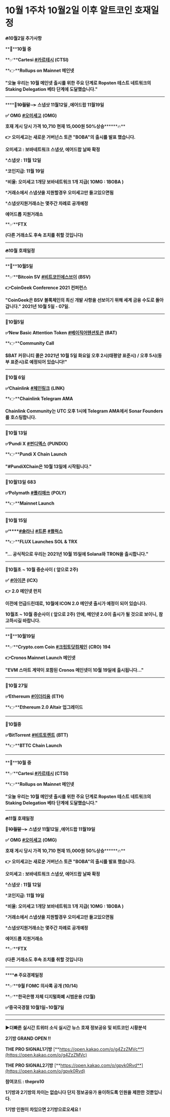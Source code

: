 # 10월 1주차 10월2일 이후 알트코인 호재일정

**🔥10월2일 추가사항**

**🔴****10월 중**

**✅****Cartesi [#카르테시](https://blog.naver.com/PostListByTagName.naver?blogId=willggg1&encodedTagName=카르테시) (CTSI)**

**👉****Rollups on Mainnet 메인넷**

**"오늘 우리는 10월 메인넷 출시를 위한 주요 단계로 Ropsten 테스트 네트워크의 Staking Delegation 베타 단계에 도달했습니다."**

****

******🔴**~~**10월말 ->**~~ **스냅샷 11월12일  ,에어드랍 11월19일**

**✅ OMG** **[#오미세고](https://blog.naver.com/PostListByTagName.naver?blogId=willggg1&encodedTagName=오미세고)** **(OMG)** 

**호재 게시 당시 가격 10,710 현재 15,000원 50%상승********🔥**

**👉 오미세고는 새로운 거버넌스 토큰 "BOBA"의 출시를 발표 했습니다.**

**오미세고 : 보바네트워크 스냅샷, 에어드랍 날짜 확정**

***스냅샷 : 11월 12일**

***코인지급: 11월 19일** 

***비율: 오미세고 1개당 보바네트워크 1개 지급( 1OMG : 1BOBA )**

***거래소에서 스냅샷을 지원할경우 오미세고만 들고있으면됨** 

***스냅샷지원거래소는 몇주간 차례로 공개예정**

**에어드롭 지원거래소** 

**✅****FTX**

**(다른 거래소도 후속 조치를 취할 것입니다)**

****

**🔥10월 호재일정**

****

**🔴****10월5일**

**✅****Bitcoin SV** **[#비트코인에스브이](https://blog.naver.com/PostListByTagName.naver?blogId=willggg1&encodedTagName=비트코인에스브이)** **(BSV)**

**👉CoinGeek Conference 2021 컨퍼런스**

**"CoinGeek은 BSV 블록체인의 최신 개발 사항을 선보이기 위해 세계 금융 수도로 돌아갑니다." 2021년 10월 5일 - 07일.**

******

**🔴10월5일**

**✅New Basic Attention Token** **[#베이직어텐션토큰](https://blog.naver.com/PostListByTagName.naver?blogId=willggg1&encodedTagName=베이직어텐션토큰)** **(BAT)**

**👉****Community Call**

**$BAT 커뮤니티 콜은 2021년 10월 5일 화요일 오후 2시(태평양 표준시) / 오후 5시(동부 표준시)로 예정되어 있습니다!"**

****

**🔴10월 6일**

**✅Chainlink** **[#체인링크](https://blog.naver.com/PostListByTagName.naver?blogId=willggg1&encodedTagName=체인링크)** **(LINK)**

**👉****Chainlink Telegram AMA**

**Chainlink Community는 UTC 오후 1시에 Telegram AMA에서 Sonar Founders를 호스팅합니다.**

****

**🔴10월 13일**

**✅Pundi X** **[#펀디엑스](https://blog.naver.com/PostListByTagName.naver?blogId=willggg1&encodedTagName=펀디엑스)** **(PUNDIX)** 

**👉****Pundi X Chain Launch** 

**"#PundiXChain은 10월 13일에 시작됩니다."**

****

**🔴10월13일** **683**

**✅Polymath** **[#폴리매쓰](https://blog.naver.com/PostListByTagName.naver?blogId=willggg1&encodedTagName=폴리매쓰)** **(POLY)**

**👉****Mainnet Launch**

****

**🔴10월 15일**

**✅****[#솔라나](https://blog.naver.com/PostListByTagName.naver?blogId=willggg1&encodedTagName=솔라나)** **[#트론](https://blog.naver.com/PostListByTagName.naver?blogId=willggg1&encodedTagName=트론)** **[#플럭스](https://blog.naver.com/PostListByTagName.naver?blogId=willggg1&encodedTagName=플럭스)**

**👉****FLUX Launches SOL & TRX** 

**"... 공식적으로 우리는 2021년 10월 15일에 Solana와 TRON을 출시합니다."**

****

**🔴10월초 ~ 10월 중순사이 ( 앞으로 2주)**

**✅** **[#아이콘](https://blog.naver.com/PostListByTagName.naver?blogId=willggg1&encodedTagName=아이콘)** **(ICX)** 

**👉 2.0 메인넷 런치**

**이전에 언급드린데로, 10월에 ICON 2.0 메인넷 출시가 예정이 되어 있습니다.**

**10월초 ~ 10월 중순사이 ( 앞으로 2주) 안에, 메인넷 2.0이 출시가 될 것으로 보이니, 참고하시길 바랍니다.**

****

**🔴****10월19일**

**✅****Crypto.com Coin** **[#크립토닷컴체인](https://blog.naver.com/PostListByTagName.naver?blogId=willggg1&encodedTagName=크립토닷컴체인)** **(CRO)** **194**

**👉Cronos Mainnet Launch 메인넷**

**"EVM 스마트 계약이 포함된 Cronos 메인넷이 10월 19일에 출시됩니다..."**

****

**🔴10월 27일**

**✅Ethereum** **[#이더리움](https://blog.naver.com/PostListByTagName.naver?blogId=willggg1&encodedTagName=이더리움)** **(ETH)**

**👉****Ethereum 2.0 Altair 업그레이드**

****

**🔴10월중**

**✅BitTorrent** **[#비트토렌트](https://blog.naver.com/PostListByTagName.naver?blogId=willggg1&encodedTagName=비트토렌트)** **(BTT)**

**👉****BTTC Chain Launch**

****

**🔴****10월 중**

**✅****Cartesi [#카르테시](https://blog.naver.com/PostListByTagName.naver?blogId=willggg1&encodedTagName=카르테시) (CTSI)**

**👉****Rollups on Mainnet 메인넷**

**"오늘 우리는 10월 메인넷 출시를 위한 주요 단계로 Ropsten 테스트 네트워크의 Staking Delegation 베타 단계에 도달했습니다."**

****

**🔥11월 호재일정**

**🔴**~~**10월말 ->**~~ **스냅샷 11월12일  ,에어드랍 11월19일**

**✅ OMG** **[#오미세고](https://blog.naver.com/PostListByTagName.naver?blogId=willggg1&encodedTagName=오미세고)** **(OMG)** 

**호재 게시 당시 가격 10,710 현재 15,000원 50%상승********🔥**

**👉 오미세고는 새로운 거버넌스 토큰 "BOBA"의 출시를 발표 했습니다.**

**오미세고 : 보바네트워크 스냅샷, 에어드랍 날짜 확정**

***스냅샷 : 11월 12일**

***코인지급: 11월 19일** 

***비율: 오미세고 1개당 보바네트워크 1개 지급( 1OMG : 1BOBA )**

***거래소에서 스냅샷을 지원할경우 오미세고만 들고있으면됨** 

***스냅샷지원거래소는 몇주간 차례로 공개예정**

**에어드롭 지원거래소** 

**✅****FTX**

**(다른 거래소도 후속 조치를 취할 것입니다)**

****

******🔥 주요경제일정**

**✅****9월 FOMC 의사록 공개 (10/14)** 

**✅****한국은행 자체 디지털화폐 시범운용 (12월)**

**✅중국국경절 10월1일~10월7일**

****

****

**▶더빠른 실시간 트위터 소식 실시간 뉴스 호재 정보공유 및 비트코인 시황분석**

**2기방 GRAND OPEN !!** 

**THE PRO SIGNAL1기방** [**https://open.kakao.com/o/g4ZzZMVc**](https://open.kakao.com/o/g4ZzZMVc)

**THE PRO SIGNAL2기방** [**https://open.kakao.com/o/gpvk0Rvd**](https://open.kakao.com/o/gpvk0Rvd)

**참여코드 : thepro10**

**1기방과 2기방의 차이는 없습니다 단지 정보공유가 용이하도록 인원을 제한한 것뿐입니다.**

**1기방 인원이 차있으면 2기방으로오세요 !**

